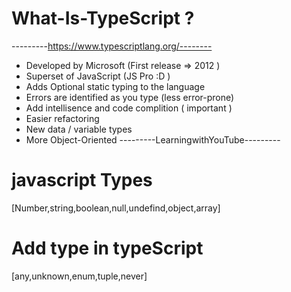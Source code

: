 # What-Is-TypeScript ?

---------https://www.typescriptlang.org/--------

- Developed by Microsoft (First release => 2012 )
- Superset of JavaScript (JS Pro :D )
- Adds Optional static typing to the language
- Errors are identified as you type (less error-prone)
- Add intellisence and code complition ( important )
- Easier refactoring
- New data / variable types
- More Object-Oriented
  ---------LearningwithYouTube---------

# javascript Types

[Number,string,boolean,null,undefind,object,array]

# Add type in typeScript

[any,unknown,enum,tuple,never]
